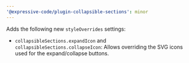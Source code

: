 ```yaml
---
'@expressive-code/plugin-collapsible-sections': minor
---
```


Adds the following new `styleOverrides` settings:

- `collapsibleSections.expandIcon` and `collapsibleSections.collapseIcon`: Allows overriding the SVG icons used for the expand/collapse buttons.
